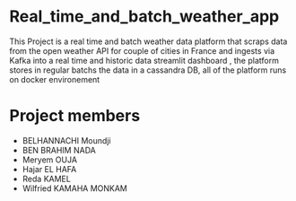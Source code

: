 # Real_time_and_batch_weather_app
This Project is a real time and batch weather data platform that scraps data from the open weather API for couple of cities in France and ingests via Kafka into a real time and historic data streamlit dashboard , the platform stores in regular batchs the data in a cassandra DB, all of the platform runs on docker environement 

# Project members

- BELHANNACHI Moundji
- BEN BRAHIM NADA
- Meryem OUJA
- Hajar EL HAFA
- Reda KAMEL
- Wilfried KAMAHA MONKAM

